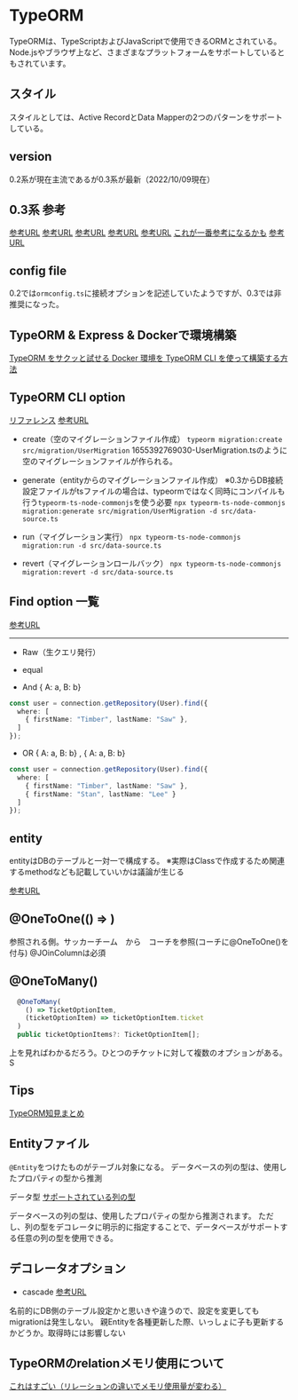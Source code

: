 # TypeORM

TypeORMは、TypeScriptおよびJavaScriptで使用できるORMとされている。
Node.jsやブラウザ上など、さまざまなプラットフォームをサポートしているともされています。

## スタイル

スタイルとしては、Active RecordとData Mapperの2つのパターンをサポートしている。

## version

0.2系が現在主流であるが0.3系が最新（2022/10/09現在）

## 0.3系 参考
[参考URL](https://blog.open.tokyo.jp/2022/05/04/upgrade-typeorm-0-3.html)
[参考URL](https://zenn.dev/hasegawasatoshi/articles/8110ce79119dd0)
[参考URL](https://kazuhira-r.hatenablog.com/entry/2022/03/13/235304)
[参考URL](https://qiita.com/Aurum64/items/f5962bd2a643447dbef9)
[参考URL](https://blog.open.tokyo.jp/2022/05/04/upgrade-typeorm-0-3.html)
[これが一番参考になるかも](https://blog.rhyztech.net/typeorm_0.2_to_0.3/)
[参考URL](https://developer.mamezou-tech.com/blogs/2022/07/27/typeorm-with-typescript/)

## config file

0.2では`ormconfig.ts`に接続オプションを記述していたようですが、0.3では非推奨になった。

## TypeORM & Express & Dockerで環境構築
[TypeORM をサクッと試せる Docker 環境を TypeORM CLI を使って構築する方法](https://dev.classmethod.jp/articles/typeorm-sandbox-in-docker-by-typeorm-cli/)

## TypeORM CLI option
[リファレンス](https://typeorm.biunav.com/en/using-cli.html#drop-database-schema)
[参考URL](https://qiita.com/Aurum64/items/f5962bd2a643447dbef9)

- create（空のマイグレーションファイル作成）
`typeorm migration:create src/migration/UserMigration`
1655392769030-UserMigration.tsのように空のマイグレーションファイルが作られる。

- generate（entityからのマイグレーションファイル作成）
※0.3からDB接続設定ファイルがtsファイルの場合は、typeormではなく同時にコンパイルも行う`typeorm-ts-node-commonjs`を使う必要
`npx typeorm-ts-node-commonjs migration:generate src/migration/UserMigration -d src/data-source.ts`

- run（マイグレーション実行）
`npx typeorm-ts-node-commonjs migration:run -d src/data-source.ts`

- revert（マイグレーションロールバック）
`npx typeorm-ts-node-commonjs migration:revert -d src/data-source.ts`

## Find option 一覧

[参考URL](https://qiita.com/quzq/items/dca3424c7353ce37215c)

---

- Raw（生クエリ発行）

- equal

- And { A: a, B: b}

```ts
const user = connection.getRepository(User).find({
  where: [
    { firstName: "Timber", lastName: "Saw" },
  ]
});
```

- OR { A: a, B: b} , { A: a, B: b}

```ts
const user = connection.getRepository(User).find({
  where: [
    { firstName: "Timber", lastName: "Saw" },
    { firstName: "Stan", lastName: "Lee" }
  ]
});
```

## entity

entityはDBのテーブルと一対一で構成する。
※実際はClassで作成するため関連するmethodなども記載していいかは議論が生じる

[参考URL](https://qiita.com/haman0104/items/8cc69429b1d02aefed35)

## @OneToOne(() => )

参照される側。サッカーチーム　から　コーチを参照(コーチに@OneToOne()を付与)
@JOinColumnは必須


## @OneToMany()

```ts
  @OneToMany(
    () => TicketOptionItem,
    (ticketOptionItem) => ticketOptionItem.ticket
  )
  public ticketOptionItems?: TicketOptionItem[];
```

上を見ればわかるだろう。ひとつのチケットに対して複数のオプションがある。S


## Tips
[TypeORM知見まとめ](https://zenn.dev/uttk/scraps/343e888f62360b)

## Entityファイル

`@Entity`をつけたものがテーブル対象になる。
データベースの列の型は、使用したプロパティの型から推測

データ型
[サポートされている列の型](https://typeorm.io/entities#column-types)

データベースの列の型は、使用したプロパティの型から推測されます。
ただし、列の型をデコレータに明示的に指定することで、データベースがサポートする任意の列の型を使用できる。


## デコレータオプション

- cascade
[参考URL](https://uyamazak.hatenablog.com/entry/2021/10/06/140909)

名前的にDB側のテーブル設定かと思いきや違うので、設定を変更してもmigrationは発生しない。
親Entityを各種更新した際、いっしょに子も更新するかどうか。取得時には影響しない

## TypeORMのrelationメモリ使用について
[これはすごい（リレーションの違いでメモリ使用量が変わる）](https://kazamori.jp/blogs/2021/07/12/typeorm-lazy-relations-memory/)
